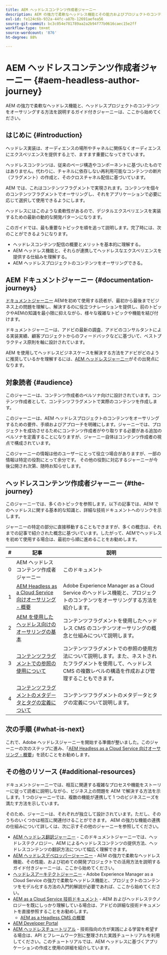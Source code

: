 ```yaml
---
title: AEM ヘッドレスコンテンツ作成者ジャーニー
description: AEM の強力で柔軟なヘッドレス機能とその能力およびプロジェクトのコンテンツをオーサリングする方法を説明するガイド付きジャーニーは、ここから始めてください。
exl-id: fe124c6b-932a-44fc-a87b-12691aefea56
source-git-commit: bc3c054e781789aa2a2b94f77b0616caec15e2ff
workflow-type: tm+mt
source-wordcount: '876'
ht-degree: 88%

---
```


# AEM ヘッドレスコンテンツ作成者ジャーニー {#aem-headless-author-journey}

AEM の強力で柔軟なヘッドレス機能と、ヘッドレスプロジェクトのコンテンツをオーサリングする方法を説明するガイド付きジャーニーは、ここから始めてください。

## はじめに {#introduction}

ヘッドレス実装は、オーディエンスの場所やチャネルに関係なくオーディエンスにエクスペリエンスを提供する上で、ますます重要になってきています。

ヘッドレスコンテンツは、従来のページ構造やコンポーネントに基づいたものではありません。代わりに、チャネルに依存しない再利用可能なコンテンツの断片（フラグメント）の作成と、そのクロスチャネル配信に基づいています。

AEM では、これはコンテンツフラグメントで実現されます。コンテンツを個々のコンテンツフラグメントでオーサリングし、それをアプリケーションで必要に応じて選択して使用できるようにします。

ヘッドレスにはこのような柔軟性があるので、デジタルエクスペリエンスを実装するための最新の動的な開発パターンになります。

このガイドでは、最も重要なトピックを順を追って説明します。完了時には、次のことができるようになります。

* ヘッドレスコンテンツ配信の概要とメリットを基本的に理解する。
* AEM ヘッドレス機能と、それらが連携してヘッドレスなエクスペリエンスを提供する仕組みを理解する。
* AEM ヘッドレスプロジェクトのコンテンツをオーサリングできる。

## AEM ドキュメントジャーニー {#documentation-journeys}

[ドキュメントジャーニー](/help/journey-documentation/documentation-journeys.md) AEMを初めて使用する読者が、最初から最後までビジネス上の問題を理解し、解決するのに役立つナレーションを提供し、前のトピックやAEMの知識を最小限に抑えながら、様々な複雑なトピックや機能を結び付けます。

ドキュメントジャーニーは、アドビの最新の調査、アドビのコンサルタントによる実装実績、顧客プロジェクトからのフィードバックなどに基づいて、ベストプラクティス原則を軸に設計されています。

AEM を使用してヘッドレスビジネスケースを解決する方法をアドビがどのように推奨しているかを理解するには、[AEM ヘッドレスジャーニー](/help/journey-documentation/documentation-journeys.md)がその出発点になります。

## 対象読者 {#audience}

このジャーニーは、コンテンツ作成者のペルソナ向けに設計されています。コンテンツ作成者として、コンテンツフラグメントで実際のコンテンツを作成します。

このジャーニーは、AEM ヘッドレスプロジェクトのコンテンツをオーサリングするための要件、手順およびアプローチを明確にします。ジャーニーでは、プロジェクトを成功させるためにコンテンツ作成者がやり取りする必要がある追加のペルソナを定義することになりますが、ジャーニー自体はコンテンツ作成者の視点で構成されています。

このジャーニーの情報は他のユーザーにとって役立つ場合がありますが、一部の情報は特定の役割にとって余分です。 その他の役割に対応するジャーニーが今後公開され次第、随時お知らせします。

## ヘッドレスコンテンツ作成者ジャーニー {#the-journey}

このジャーニーでは、多くのトピックを参照します。以下の記事では、AEM でのヘッドレスに関する基本的な知識と、詳細な技術ドキュメントへのリンクを示します。

ジャーニーの特定の部分に直接移動することもできますが、多くの概念は、それまでの記事で紹介された概念に基づいています。したがって、AEMでヘッドレスを初めて使用する場合は、最初から順に進めることをお勧めします。

| # | 記事 | 説明 |
|---|---|---|
| 0 | AEM ヘッドレスコンテンツ作成者ジャーニー | このドキュメント |
| 1 | [AEM Headless as a Cloud Service 向けオーサリング - 概要](introduction.md) | Adobe Experience Manager as a Cloud Service のヘッドレス機能と、プロジェクトのコンテンツをオーサリングする方法を紹介します。 |
| 2 | [AEM を使用したヘッドレス向けのオーサリングの基本](basics.md) | コンテンツフラグメントを使用したヘッドレス CMS のコンテンツオーサリングの概念と仕組みについて説明します。 |
| 3 | [コンテンツフラグメントでの参照の使用について](references.md) | コンテンツフラグメントでの参照の使用方法について説明します。また、ネストされたフラグメントを使用して、ヘッドレス CMS の複数レベルの構造を作成および管理することもできます。 |
| 4 | [コンテンツフラグメントのメタデータとタグの定義について](metadata-tagging.md) | コンテンツフラグメントのメタデータとタグの定義について説明します。 |

## 次の手順 {#what-is-next}

これで、Adobe ヘッドレスジャーニーを開始する準備が整いました。このジャーニーの次のステップに進み、「[AEM Headless as a Cloud Service 向けオーサリング - 概要](introduction.md)」を読むことをお勧めします。

<!--
### Choose Your Own Adventure {#choose-your-path}

However, Adobe wants you to succeed as you get started with your AEM Headless project, regardless of your learning style. So, consider these two options.

* If you prefer to continue to **learn about headless concepts and AEM's headless technologies**, you should continue your AEM headless journey as recommended by next reviewing the document [How to Model Your Content as AEM Content Models](model-your-content.md) where you learn how to model your content structure in AEM.
* If you prefer to **learn by doing**, you can jump to the [Getting Started with AEM Headless hands-on tutorial](https://experienceleague.adobe.com/docs/experience-manager-learn/getting-started-with-aem-headless/graphql/multi-step/overview.html) where you will jump directly into AEM Headless development by implementing a simple project to expose AEM headless content.
-->

## その他のリソース {#additional-resources}

ドキュメントジャーニーでは、相互に関連する複雑なプロセスや機能をストーリーに従って読者に説明しながら、ビジネス上の問題を AEM で解決する方法を示します。1 つのジャーニーでは、複数の機能が連携して 1 つのビジネスニーズを満たす方法を示しています。

そのため、ジャーニーは、それぞれが独立して設計されています。ただし、そのうちのいくつかは相互に関連付けることができます。 AEM の強力な機能の連携の仕組みについて詳しくは、次に示すその他のジャーニーを参照してください。

* [AEM ヘッドレス翻訳ジャーニー](/help/journey-headless/translation/overview.md) - このドキュメントジャーニーでは、ヘッドレステクノロジー、AEM によるヘッドレスコンテンツの提供方法、ヘッドレスコンテンツの翻訳方法について幅広く理解できます。
* [AEM ヘッドレスデベロッパージャーニー](/help/journey-headless/developer/overview.md) - AEM の強力で柔軟なヘッドレス機能、その性能、および初めての開発プロジェクトでの活用方法を説明するガイド付きジャーニーは、ここから始めてください。
* [ヘッドレスアーキテクトジャーニー](/help/journey-headless/architect/overview.md) - Adobe Experience Manager as a Cloud Service の強力で柔軟なヘッドレス機能と、プロジェクトのコンテンツをモデル化する方法の入門的解説が必要であれば、ここから始めてください。
* [AEM as a Cloud Service 技術ドキュメント](https://experienceleague.adobe.com/docs/experience-manager-cloud-service.html?lang=ja) - AEM およびヘッドレステクノロジーを既にしっかり理解している場合は、アドビの詳細な技術ドキュメントを直接参照することをお勧めします。
   * [AEM as a Headless CMS の概要](/help/headless/introduction.md)
* [AEM Developer Portal](https://experienceleague.adobe.com/landing/experience-manager/headless/developer.html?lang=ja)
* [AEM ヘッドレスチュートリアル](https://experienceleague.adobe.com/docs/experience-manager-learn/getting-started-with-aem-headless/overview.html?lang=ja) - 技術指向の方が実践による学習を希望する場合は、API とフレームワーク別に整理された実践チュートリアルを利用してください。このチュートリアルでは、AEM ヘッドレスに基づくアプリケーションの作成と使用の詳細を紹介しています。
